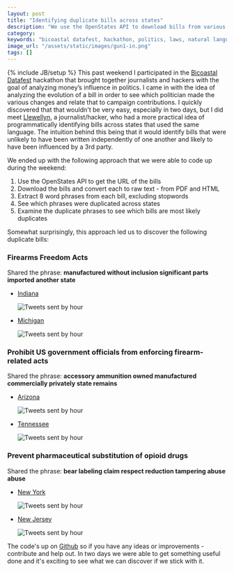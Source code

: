 ```yaml
---
layout: post
title: "Identifying duplicate bills across states"
description: "We use the OpenStates API to download bills from various states and compare them against each other in order to find similar language that will indicate bills written under a 3rd party influence."
category:
keywords: "bicoastal datafest, hackathon, politics, laws, natural language processing"
image_url: "/assets/static/images/gun1-in.png"
tags: []
---
```

{% include JB/setup %}
This past weekend I participated in the <a href="http://www.bdatafest.computationalreporting.com/">Bicoastal Datafest</a> hackathon that brought together journalists and hackers with the goal of analyzing money’s influence in politics. I came in with the idea of analyzing the evolution of a bill in order to see which politician made the various changes and relate that to campaign contributions. I quickly discovered that that wouldn't be very easy, especially in two days, but I did meet <a href="https://twitter.com/llewellynhinkes">Llewellyn</a>, a journalist/hacker, who had a more practical idea of programmatically identifying bills across states that used the same language. The intuition behind this being that it would identify bills that were unlikely to have been written independently of one another and likely to have been influenced by a 3rd party.

We ended up with the following approach that we were able to code up during the weekend:
1. Use the OpenStates API to get the URL of the bills
2. Download the bills and convert each to raw text - from PDF and HTML
3. Extract 8 word phrases from each bill, excluding stopwords
4. See which phrases were duplicated across states
5. Examine the duplicate phrases to see which bills are most likely duplicates

Somewhat surprisingly, this approach led us to discover the following duplicate bills:

<h3>Firearms Freedom Acts</h3>
<p>Shared the phrase: <strong>manufactured without inclusion significant parts imported another state</strong></p>
<ul class="thumbnails">
  <li class="span3">
    <div class="thumbnail">
      <p>
        <a href="http://www.in.gov/legislative/bills/2013/PDF/FISCAL/SB0130.001.pdf">Indiana</a>
      </p>
      <img src="{{ IMG_PATH }}gun1-in.png" alt="Tweets sent by hour" data-src="{{ IMG_PATH }}gun1-in.png" />
    </div>
  </li>
  <li class="span3">
    <div class="thumbnail">
      <p>
        <a href="http://www.legislature.mi.gov/documents/2013-2014/billanalysis/Senate/htm/2013-SFA-0063-S.htm">Michigan</a>
      </p>
      <img src="{{ IMG_PATH }}gun1-mi.png" alt="Tweets sent by hour" data-src="{{ IMG_PATH }}gun1-mi.png" />
    </div>
  </li>
</ul>

<h3>Prohibit US government officials from enforcing firearm-related acts</h3>
<p>Shared the phrase: <strong>accessory ammunition owned manufactured commercially privately state remains</strong></p>
<ul class="thumbnails">
  <li class="span3">
    <div class="thumbnail">
      <p>
        <a href="http://www.azleg.gov//FormatDocument.asp?inDoc=/legtext/51leg/1r/summary/s.1112ps.doc.htm&Session_ID=110">Arizona</a>
      </p>
      <img src="{{ IMG_PATH }}gun2-az.png" alt="Tweets sent by hour" data-src="{{ IMG_PATH }}gun2-az.png" />
    </div>
  </li>
  <li class="span3">
    <div class="thumbnail">
      <p>
        <a href="http://wapp.capitol.tn.gov/apps/billinfo/BillSummaryArchive.aspx?BillNumber=HB0042&ga=108">Tennessee</a>
      </p>
      <img src="{{ IMG_PATH }}gun2-tn.png" alt="Tweets sent by hour" data-src="{{ IMG_PATH }}gun2-tn.png" />
    </div>
  </li>
</ul>

<h3>Prevent pharmaceutical substitution of opioid drugs</h3>
<p>Shared the phrase: <strong>bear labeling claim respect reduction tampering abuse abuse</strong></p>
<ul class="thumbnails">
  <li class="span3">
    <div class="thumbnail">
      <p>
        <a href="http://open.nysenate.gov/legislation/bill/S1753-2013">New York</a>
      </p>
      <img src="{{ IMG_PATH }}drug-ny.png" alt="Tweets sent by hour" data-src="{{ IMG_PATH }}drug-ny.png" />
    </div>
  </li>
  <li class="span3">
    <div class="thumbnail">
      <p>
        <a href="http://www.njleg.state.nj.us/2012/Bills/A3000/2590_S1.HTM">New Jersey</a>
      </p>
      <img src="{{ IMG_PATH }}drug-nj.png" alt="Tweets sent by hour" data-src="{{ IMG_PATH }}drug-nj.png" />
    </div>
  </li>
</ul>

The code's up on <a href="https://github.com/dangoldin/lawdiff">Github</a> so if you have any ideas or improvements - contribute and help out. In two days we were able to get something useful done and it's exciting to see what we can discover if we stick with it.